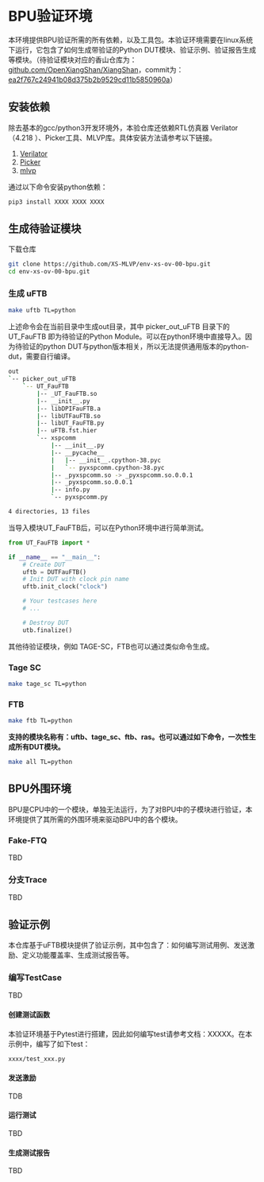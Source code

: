 # BPU验证环境

本环境提供BPU验证所需的所有依赖，以及工具包。本验证环境需要在linux系统下运行，它包含了如何生成带验证的Python DUT模块、验证示例、验证报告生成等模块。（待验证模块对应的香山仓库为：[github.com/OpenXiangShan/XiangShan](https://github.com/OpenXiangShan/XiangShan/tree/kunminghu)，commit为：[ea2f767c24941b08d375b2b9529cd11b5850960a](https://github.com/OpenXiangShan/XiangShan/tree/ea2f767c24941b08d375b2b9529cd11b5850960a)）


## 安装依赖

除去基本的gcc/python3开发环境外，本验仓库还依赖RTL仿真器 Verilator（4.218 ）、Picker工具、MLVP库。具体安装方法请参考以下链接。

1. [Verilator](https://www.veripool.org/projects/verilator/wiki/Installing)
2. [Picker](https://github.com/XS-MLVP/picker)
3. [mlvp](https://github.com/XS-MLVP/mlvp)

通过以下命令安装python依赖：
```bash
pip3 install XXXX XXXX XXXX
```

## 生成待验证模块

下载仓库

```bash
git clone https://github.com/XS-MLVP/env-xs-ov-00-bpu.git
cd env-xs-ov-00-bpu.git
```

### 生成 uFTB

```bash
make uftb TL=python
```

上述命令会在当前目录中生成out目录，其中 picker_out_uFTB 目录下的 UT_FauFTB 即为待验证的Python Module。可以在python环境中直接导入。因为待验证的python DUT与python版本相关，所以无法提供通用版本的python-dut，需要自行编译。

```bash
out
`-- picker_out_uFTB
    `-- UT_FauFTB
        |-- _UT_FauFTB.so
        |-- __init__.py
        |-- libDPIFauFTB.a
        |-- libUTFauFTB.so
        |-- libUT_FauFTB.py
        |-- uFTB.fst.hier
        `-- xspcomm
            |-- __init__.py
            |-- __pycache__
            |   |-- __init__.cpython-38.pyc
            |   `-- pyxspcomm.cpython-38.pyc
            |-- _pyxspcomm.so -> _pyxspcomm.so.0.0.1
            |-- _pyxspcomm.so.0.0.1
            |-- info.py
            `-- pyxspcomm.py

4 directories, 13 files
```

当导入模块UT_FauFTB后，可以在Python环境中进行简单测试。

```python
from UT_FauFTB import *

if __name__ == "__main__":
    # Create DUT
    uftb = DUTFauFTB()
    # Init DUT with clock pin name
    uftb.init_clock("clock")

    # Your testcases here
    # ...

    # Destroy DUT
    utb.finalize()
```

其他待验证模块，例如 TAGE-SC，FTB也可以通过类似命令生成。

### Tage SC

```bash
make tage_sc TL=python
```

### FTB

```bash
make ftb TL=python
```

**支持的模块名称有：uftb、tage_sc、ftb、ras。也可以通过如下命令，一次性生成所有DUT模块。**

```bash
make all TL=python
```

## BPU外围环境

BPU是CPU中的一个模块，单独无法运行，为了对BPU中的子模块进行验证，本环境提供了其所需的外围环境来驱动BPU中的各个模块。

### Fake-FTQ

TBD

### 分支Trace

TBD


## 验证示例

本仓库基于uFTB模块提供了验证示例，其中包含了：如何编写测试用例、发送激励、定义功能覆盖率、生成测试报告等。

### 编写TestCase

TBD

#### 创建测试函数

本验证环境基于Pytest进行搭建，因此如何编写test请参考文档：XXXXX。在本示例中，编写了如下test：

```bash
xxxx/test_xxx.py
```

#### 发送激励

TDB

#### 运行测试

TBD

#### 生成测试报告

TBD
